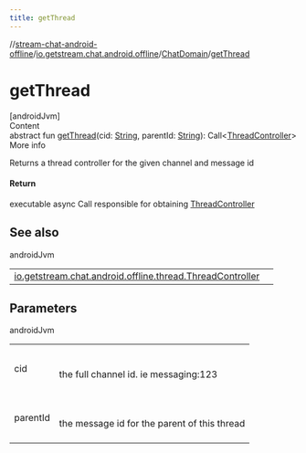 ```yaml
---
title: getThread
---
```

//[stream-chat-android-offline](../../../index.md)/[io.getstream.chat.android.offline](../index.md)/[ChatDomain](index.md)/[getThread](getThread.md)



# getThread  
[androidJvm]  
Content  
abstract fun [getThread](getThread.md)(cid: [String](https://kotlinlang.org/api/latest/jvm/stdlib/kotlin/-string/index.html), parentId: [String](https://kotlinlang.org/api/latest/jvm/stdlib/kotlin/-string/index.html)): Call&lt;[ThreadController](../../io.getstream.chat.android.offline.thread/ThreadController/index.md)&gt;  
More info  


Returns a thread controller for the given channel and message id



#### Return  


executable async Call responsible for obtaining [ThreadController](../../io.getstream.chat.android.offline.thread/ThreadController/index.md)



## See also  
  
androidJvm  
  
| | |
|---|---|
| <a name="io.getstream.chat.android.offline/ChatDomain/getThread/#kotlin.String#kotlin.String/PointingToDeclaration/"></a>[io.getstream.chat.android.offline.thread.ThreadController](../../io.getstream.chat.android.offline.thread/ThreadController/index.md)| <a name="io.getstream.chat.android.offline/ChatDomain/getThread/#kotlin.String#kotlin.String/PointingToDeclaration/"></a>|
  


## Parameters  
  
androidJvm  
  
| | |
|---|---|
| <a name="io.getstream.chat.android.offline/ChatDomain/getThread/#kotlin.String#kotlin.String/PointingToDeclaration/"></a>cid| <a name="io.getstream.chat.android.offline/ChatDomain/getThread/#kotlin.String#kotlin.String/PointingToDeclaration/"></a><br/><br/>the full channel id. ie messaging:123<br/><br/>|
| <a name="io.getstream.chat.android.offline/ChatDomain/getThread/#kotlin.String#kotlin.String/PointingToDeclaration/"></a>parentId| <a name="io.getstream.chat.android.offline/ChatDomain/getThread/#kotlin.String#kotlin.String/PointingToDeclaration/"></a><br/><br/>the message id for the parent of this thread<br/><br/>|
  
  



